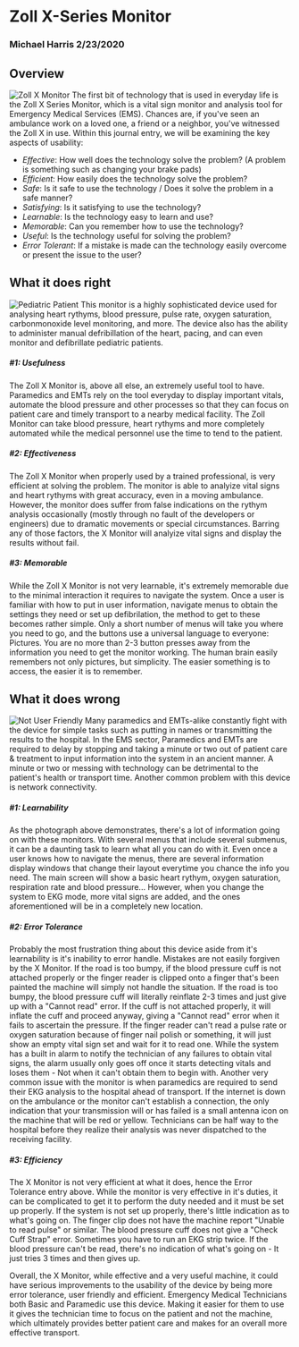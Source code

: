  # Zoll X-Series Monitor
 ### Michael Harris 2/23/2020
 
 
 ## Overview
 ![Zoll X Monitor](../zoll_x.jpg)
  The first bit of technology that is used in everyday life is the Zoll X Series Monitor, which is a vital sign monitor and analysis tool for Emergency Medical Services (EMS). Chances are, if you've seen an ambulance work on a loved one, a friend or a neighbor, you've witnessed the Zoll X in use. Within this journal entry, we will be examining the key aspects of usability:
  - *Effective*: How well does the technology solve the problem? (A problem is something such as changing your brake pads)
  - *Efficient*: How easily does the technology solve the problem?
  - *Safe*: Is it safe to use the technology / Does it solve the problem in a safe manner?
  - *Satisfying*: Is it satisfying to use the technology?
  - *Learnable*: Is the technology easy to learn and use?
  - *Memorable*: Can you remember how to use the technology?
  - *Useful*: Is the technology useful for solving the problem?
  - *Error Tolerant*: If a mistake is made can the technology easily overcome or present the issue to the user?
 
 ## What it does right
 ![Pediatric Patient](../pediatric.jpg)
  This monitor is a highly sophisticated device used for analysing heart rythyms, blood pressure, pulse rate, oxygen saturation, carbonmonoxide level monitoring, and more. The device also has the ability to administer manual defribillation of the heart, pacing, and can even monitor and defibrillate pediatric patients.
  
  ##### #1: Usefulness
  The Zoll X Monitor is, above all else, an extremely useful tool to have. Paramedics and EMTs rely on the tool everyday to display important vitals, automate the blood pressure and other processes so that they can focus on patient care and timely transport to a nearby medical facility. The Zoll Monitor can take blood pressure, heart rythyms and more completely automated while the medical personnel use the time to tend to the patient.
  
  ##### #2: Effectiveness
  The Zoll X Monitor when properly used by a trained professional, is very efficient at solving the problem. The monitor is able to analyize vital signs and heart rythyms with great accuracy, even in a moving ambulance. However, the monitor does suffer from false indications on the rythym analysis occasionally (mostly through no fault of the developers or engineers) due to dramatic movements or special circumstances. Barring any of those factors, the X Monitor will analyize vital signs and display the results without fail.
  
  ##### #3: Memorable
  While the Zoll X Monitor is not very learnable, it's extremely memorable due to the minimal interaction it requires to navigate the system. Once a user is familiar with how to put in user information, navigate menus to obtain the settings they need or set up defibrilation, the method to get to these becomes rather simple. Only a short number of menus will take you where you need to go, and the buttons use a universal language to everyone: Pictures. You are no more than 2-3 button presses away from the information you need to get the monitor working. The human brain easily remembers not only pictures, but simplicity. The easier something is to access, the easier it is to remember.
  
  ## What it does wrong
 ![Not User Friendly](../complicated.jpg)
  Many paramedics and EMTs-alike constantly fight with the device for simple tasks such as putting in names or transmitting the results to the hospital. In the EMS sector, Paramedics and EMTs are required to delay by stopping and taking a minute or two out of patient care & treatment to input information into the system in an ancient manner. A minute or two or messing with technology can be detrimental to the patient's health or transport time. Another common problem with this device is network connectivity.
  
  ##### #1: Learnability
  As the photograph above demonstrates, there's a lot of information going on with these monitors. With several menus that include several submenus, it can be a daunting task to learn what all you can do with it. Even once a user knows how to navigate the menus, there are several information display windows that change their layout everytime you chance the info you need. The main screen will show a basic heart rythym, oxygen saturation, respiration rate and blood pressure... However, when you change the system to EKG mode, more vital signs are added, and the ones aforementioned will be in a completely new location.
  
  ##### #2: Error Tolerance
  Probably the most frustration thing about this device aside from it's learnability is it's inability to error handle. Mistakes are not easily forgiven by the X Monitor. If the road is too bumpy, if the blood pressure cuff is not attached properly or the finger reader is clipped onto a finger that's been painted the machine will simply not handle the situation. If the road is too bumpy, the blood pressure cuff will literally reinflate 2-3 times and just give up with a "Cannot read" error. If the cuff is not attached properly, it will inflate the cuff and proceed anyway, giving a "Cannot read" error when it fails to ascertain the pressure. If the finger reader can't read a pulse rate or oxygen saturation because of finger nail polish or something, it will just show an empty vital sign set and wait for it to read one. While the system has a built in alarm to notify the technician of any failures to obtain vital signs, the alarm usually only goes off once it starts detecting vitals and loses them - Not when it can't obtain them to begin with.
  Another very common issue with the monitor is when paramedics are required to send their EKG analysis to the hospital ahead of transport. If the internet is down on the ambulance or the monitor can't establish a connection, the only indication that your transmission will or has failed is a small antenna icon on the machine that will be red or yellow. Technicians can be half way to the hospital before they realize their analysis was never dispatched to the receiving facility.
  
  ##### #3: Efficiency
  The X Monitor is not very efficient at what it does, hence the Error Tolerance entry above. While the monitor is very effective in it's duties, it can be complicated to get it to perform the duty needed and it must be set up properly. If the system is not set up properly, there's little indication as to what's going on. The finger clip does not have the machine report "Unable to read pulse" or similar. The blood pressure cuff does not give a "Check Cuff Strap" error. Sometimes you have to run an EKG strip twice. If the blood pressure can't be read, there's no indication of what's going on - It just tries 3 times and then gives up.
  
  Overall, the X Monitor, while effective and a very useful machine, it could have serious improvements to the usability of the device by being more error tolerance, user friendly and efficient. Emergency Medical Technicians both Basic and Paramedic use this device. Making it easier for them to use it gives the technician time to focus on the patient and not the machine, which ultimately provides better patient care and makes for an overall more effective transport.
  
